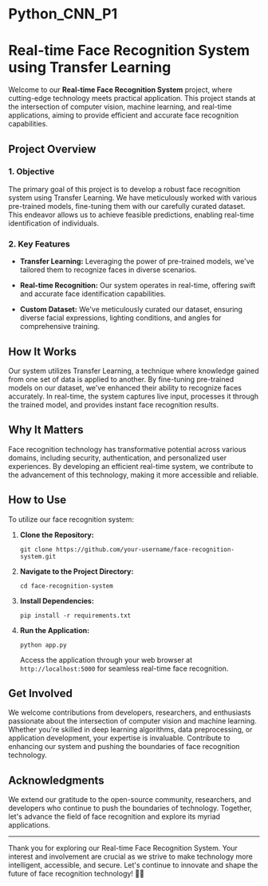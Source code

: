 # Python_CNN_P1
# Real-time Face Recognition System using Transfer Learning

Welcome to our **Real-time Face Recognition System** project, where cutting-edge technology meets practical application. This project stands at the intersection of computer vision, machine learning, and real-time applications, aiming to provide efficient and accurate face recognition capabilities.

## Project Overview

### 1. Objective

The primary goal of this project is to develop a robust face recognition system using Transfer Learning. We have meticulously worked with various pre-trained models, fine-tuning them with our carefully curated dataset. This endeavor allows us to achieve feasible predictions, enabling real-time identification of individuals.

### 2. Key Features

- **Transfer Learning:** Leveraging the power of pre-trained models, we've tailored them to recognize faces in diverse scenarios.
  
- **Real-time Recognition:** Our system operates in real-time, offering swift and accurate face identification capabilities.

- **Custom Dataset:** We've meticulously curated our dataset, ensuring diverse facial expressions, lighting conditions, and angles for comprehensive training.

## How It Works

Our system utilizes Transfer Learning, a technique where knowledge gained from one set of data is applied to another. By fine-tuning pre-trained models on our dataset, we've enhanced their ability to recognize faces accurately. In real-time, the system captures live input, processes it through the trained model, and provides instant face recognition results.

## Why It Matters

Face recognition technology has transformative potential across various domains, including security, authentication, and personalized user experiences. By developing an efficient real-time system, we contribute to the advancement of this technology, making it more accessible and reliable.

## How to Use

To utilize our face recognition system:

1. **Clone the Repository:**
   ```
   git clone https://github.com/your-username/face-recognition-system.git
   ```

2. **Navigate to the Project Directory:**
   ```
   cd face-recognition-system
   ```

3. **Install Dependencies:**
   ```
   pip install -r requirements.txt
   ```

4. **Run the Application:**
   ```
   python app.py
   ```

   Access the application through your web browser at `http://localhost:5000` for seamless real-time face recognition.

## Get Involved

We welcome contributions from developers, researchers, and enthusiasts passionate about the intersection of computer vision and machine learning. Whether you're skilled in deep learning algorithms, data preprocessing, or application development, your expertise is invaluable. Contribute to enhancing our system and pushing the boundaries of face recognition technology.

## Acknowledgments

We extend our gratitude to the open-source community, researchers, and developers who continue to push the boundaries of technology. Together, let's advance the field of face recognition and explore its myriad applications.

---

Thank you for exploring our Real-time Face Recognition System. Your interest and involvement are crucial as we strive to make technology more intelligent, accessible, and secure. Let's continue to innovate and shape the future of face recognition technology! 🚀👤

